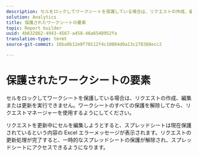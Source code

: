 ```yaml
---
description: セルをロックしてワークシートを保護している場合は、リクエストの作成、編集または更新を実行できません。ワークシートのすべての保護を解除してから、リクエストマネージャーを使用するようにしてください。
solution: Analytics
title: 保護されたワークシートの要素
topic: Report builder
uuid: 4b632862-4943-4567-a458-46a6548952fa
translation-type: tm+mt
source-git-commit: 16ba0b12e0f70112f4c10804d0a13c278388ecc2

---
```



# 保護されたワークシートの要素

セルをロックしてワークシートを保護している場合は、リクエストの作成、編集または更新を実行できません。ワークシートのすべての保護を解除してから、リクエストマネージャーを使用するようにしてください。

リクエストを更新中にセルを編集しようとすると、スプレッドシートは現在保護されているという内容の Excel エラーメッセージが表示されます。リクエストの更新処理が完了すると、一時的なスプレッドシートの保護が解除され、スプレッドシートにアクセスできるようになります。
